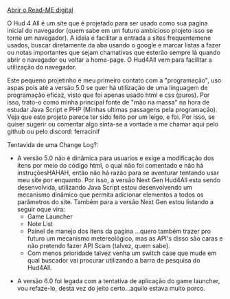 <a href="https://ferracinif.github.io/Hud4All">Abrir o Read-ME digital</a> <br>

O Hud 4 All é um site que é projetado para ser usado como sua pagina inicial do navegador (quem sabe em um futuro ambicioso projeto isso se torne um navegador). A ideia é facilitar a entrada a sites frequentemene usados, buscar diretamente da aba usando o google e 
marcar listas a fazer ou notas importantes que sejam chamativas que esterão sempre lá quando abrir o navegador ou voltar a home-page. O Hud4All vem para facilitar a utilização do navegador.

Este pequeno projetinho é meu primeiro contato com a "programação", uso aspas pois até a versão 5.0 se quer há utilização de uma linguagem de programação eficaz, visto que foi apenas usado html e css (puros).
Por isso, trato-o como minha principal fonte de "mão na massa" na hora de estudar Java Script e PHP (Minhas ultimas passagens pela programação). Veja que este projeto parece ter sido feito por um leigo, e foi. Por isso, se quiser sugerir ou comentar algo sinta-se 
a vontade a me chamar aqui pelo github ou pelo discord: ferracinif


Tentavida de uma Change Log?:
- A versão 5.0 não é dinâmica para usuarios e exige a modificação dos itens por meio do código html, o qual não foi comentado e não há instruçõesHAHAH, então não há razão para se aventurar tentando usar meu site por enquanto.
  Por isso, a versão Next Gen Hud4All esta sendo desenvolvida, utilizando Java Script estou desenvolvendo um mecanismo dinâmico que permita adicionar elementos a todos os parâmetros do site.
  Também para a versão Next Gen estou listando a seguir oque vira:
    - Game Launcher
    - Note List
    - Painel de manejo dos itens da pagina
      ...quero também trazer pro futuro um mecanismo metereológico, mas as API's disso são caras e não pretendo fazer API Scam (talvez, quem sabe).
    - Com menos prioridade talvez venha um switch case que mude em qual buscador vai procurar utilizando a barra de pesquisa do Hud4All.
* A versão 6.0 foi legada com a tentativa de aplicação do game launcher, vou refaze-lo, desta vez do jeito certo...aquilo estava muito porco.
